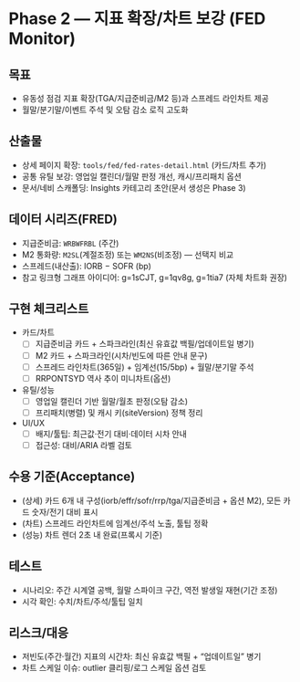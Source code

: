 # Phase 2 — 지표 확장/차트 보강 (FED Monitor)

## 목표
- 유동성 점검 지표 확장(TGA/지급준비금/M2 등)과 스프레드 라인차트 제공
- 월말/분기말/이벤트 주석 및 오탐 감소 로직 고도화

## 산출물
- 상세 페이지 확장: `tools/fed/fed-rates-detail.html` (카드/차트 추가)
- 공통 유틸 보강: 영업일 캘린더/월말 판정 개선, 캐시/프리패치 옵션
- 문서/네비 스캐폴딩: Insights 카테고리 초안(문서 생성은 Phase 3)

## 데이터 시리즈(FRED)
- 지급준비금: `WRBWFRBL` (주간)
- M2 통화량: `M2SL`(계절조정) 또는 `WM2NS`(비조정) — 선택지 비교
- 스프레드(내산출): IORB − SOFR (bp)
- 참고 링크형 그래프 아이디어: g=1sCJT, g=1qv8g, g=1tia7 (자체 차트화 권장)

## 구현 체크리스트
- 카드/차트
  - [ ] 지급준비금 카드 + 스파크라인(최신 유효값 백필/업데이트일 병기)
  - [ ] M2 카드 + 스파크라인(시차/빈도에 따른 안내 문구)
  - [ ] 스프레드 라인차트(365일) + 임계선(15/5bp) + 월말/분기말 주석
  - [ ] RRPONTSYD 역사 추이 미니차트(옵션)
- 유틸/성능
  - [ ] 영업일 캘린더 기반 월말/월초 판정(오탐 감소)
  - [ ] 프리패치(병렬) 및 캐시 키(siteVersion) 정책 정리
- UI/UX
  - [ ] 배지/툴팁: 최근값·전기 대비·데이터 시차 안내
  - [ ] 접근성: 대비/ARIA 라벨 검토

## 수용 기준(Acceptance)
- (상세) 카드 6개 내 구성(iorb/effr/sofr/rrp/tga/지급준비금 + 옵션 M2), 모든 카드 숫자/전기 대비 표시
- (차트) 스프레드 라인차트에 임계선/주석 노출, 툴팁 정확
- (성능) 차트 렌더 2초 내 완료(프록시 기준)

## 테스트
- 시나리오: 주간 시계열 공백, 월말 스파이크 구간, 역전 발생일 재현(기간 조정)
- 시각 확인: 수치/차트/주석/툴팁 일치

## 리스크/대응
- 저빈도(주간·월간) 지표의 시간차: 최신 유효값 백필 + “업데이트일” 병기
- 차트 스케일 이슈: outlier 클리핑/로그 스케일 옵션 검토

